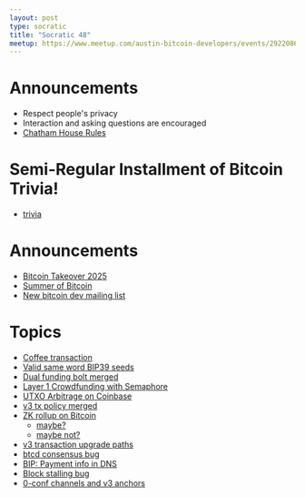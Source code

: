 ```yaml
---
layout: post
type: socratic
title: "Socratic 48"
meetup: https://www.meetup.com/austin-bitcoin-developers/events/292208606/
---
```


# Announcements

- Respect people's privacy
- Interaction and asking questions are encouraged
- [Chatham House Rules](https://www.chathamhouse.org/about-us/chatham-house-rule)

# Semi-Regular Installment of Bitcoin Trivia!

- [trivia](https://twitter.com/base58btc/status/1758246299948699660)

# Announcements
- [Bitcoin Takeover 2025](https://www.eventbrite.com/e/bitcoin-takeover-2024-austin-tx-tickets-829036399187)
- [Summer of Bitcoin](https://twitter.com/summerofbitcoin/status/1753414874045329505?s=20)
- [New bitcoin dev mailing list](https://twitter.com/kanzure/status/1756055826723217659)

# Topics
- [Coffee transaction](https://twitter.com/KeithMukai/status/1753178714441941392)
- [Valid same word BIP39 seeds](https://twitter.com/raw_avocado/status/1753041127215604066?cxt=HBwWxIWxhcDnhtQwAAAA&cn=ZmxleGlibGVfcmVjcw%3D%3D&refsrc=email)
- [Dual funding bolt merged](https://github.com/lightning/bolts/pull/851)
- [Layer 1 Crowdfunding with Semaphore](https://github.com/supertestnet/semaphore)
- [UTXO Arbitrage on Coinbase](https://twitter.com/mononautical/status/1758262223456162279?s=46&t=WMmqJ4MdyeBHjVDNEbJ-rg)
- [v3 tx policy merged](https://github.com/bitcoin/bitcoin/pull/28948)
- [ZK rollup on Bitcoin](https://twitter.com/citrea_xyz/status/1754883284893356368)
  - [maybe?](https://stacker.news/items/410156?commentId=410495)
  - [maybe not?](https://stacker.news/items/415012?commentId=415064)
- [v3 transaction upgrade paths](https://delvingbitcoin.org/t/v3-and-some-possible-futures/523)
- [btcd consensus bug](https://delvingbitcoin.org/t/disclosure-btcd-consensus-bugs-due-to-usage-of-signed-transaction-version/455/2)
- [BIP: Payment info in DNS](https://github.com/bitcoin/bips/pull/1551)
- [Block stalling bug](https://delvingbitcoin.org/t/block-stalling-issue-in-core-prior-to-v22-0/499)
- [0-conf channels and v3 anchors](https://delvingbitcoin.org/t/0conf-ln-channels-and-v3-anchors/494)
